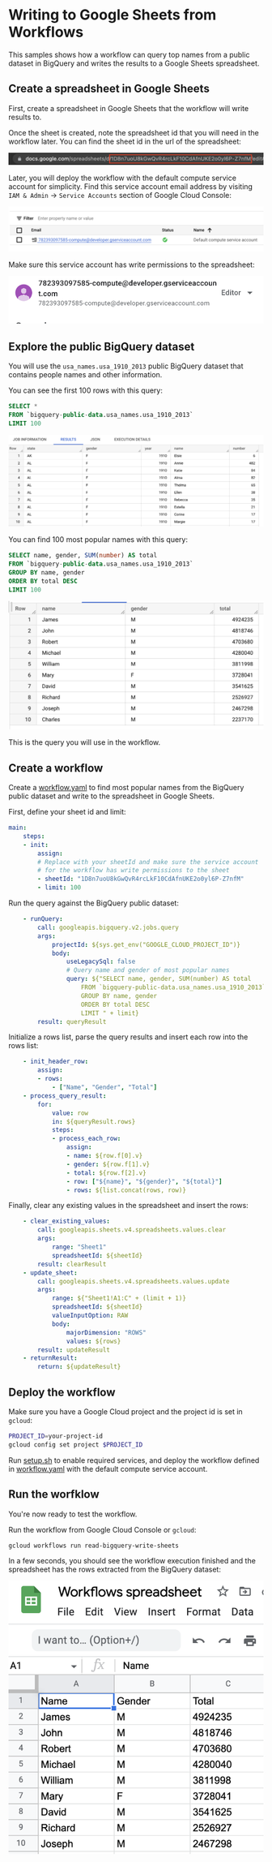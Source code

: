 # Writing to Google Sheets from Workflows

This samples shows how a workflow can query top names from a public dataset in
BigQuery and writes the results to a Google Sheets spreadsheet.

## Create a spreadsheet in Google Sheets

First, create a spreadsheet in Google Sheets that the workflow will write results to.

Once the sheet is created, note the spreadsheet id that you will need in the workflow
later. You can find the sheet id in the url of the spreadsheet:

![Spreadsheet id](images/image1.png)

Later, you will deploy the workflow with the default compute service account for
simplicity. Find this service account email address by visiting `IAM & Admin` ->
`Service Accounts` section of Google Cloud Console:

![Default compute service account](images/image2.png)

Make sure this service account has write permissions to the spreadsheet:

![Sharing page](images/image3.png)

## Explore the public BigQuery dataset

You will use the `usa_names.usa_1910_2013` public BigQuery dataset that contains
people names and other information.

You can see the first 100 rows with this query:

```sql
SELECT *
FROM `bigquery-public-data.usa_names.usa_1910_2013`
LIMIT 100
```

![BigQuery result1](images/image4.png)

You can find 100 most popular names with this query:

```sql
SELECT name, gender, SUM(number) AS total
FROM `bigquery-public-data.usa_names.usa_1910_2013`
GROUP BY name, gender
ORDER BY total DESC
LIMIT 100
```

![BigQuery result2](images/image5.png)

This is the query you will use in the workflow.

## Create a workflow

Create a [workflow.yaml](workflow.yaml) to find most popular names from the
BigQuery public dataset and write to the spreadsheet in Google Sheets.

First, define your sheet id and limit:

```yaml
main:
    steps:
    - init:
        assign:
        # Replace with your sheetId and make sure the service account
        # for the workflow has write permissions to the sheet
        - sheetId: "1D8n7uoU8kGwQvR4rcLkF10CdAfnUKE2o0yl6P-Z7nfM"
        - limit: 100
```

Run the query against the BigQuery public dataset:

```yaml
    - runQuery:
        call: googleapis.bigquery.v2.jobs.query
        args:
            projectId: ${sys.get_env("GOOGLE_CLOUD_PROJECT_ID")}
            body:
                useLegacySql: false
                # Query name and gender of most popular names
                query: ${"SELECT name, gender, SUM(number) AS total
                    FROM `bigquery-public-data.usa_names.usa_1910_2013`
                    GROUP BY name, gender
                    ORDER BY total DESC
                    LIMIT " + limit}
        result: queryResult
```

Initialize a rows list, parse the query results and insert each row into the
rows list:

```yaml
    - init_header_row:
        assign:
        - rows:
            - ["Name", "Gender", "Total"]
    - process_query_result:
        for:
            value: row
            in: ${queryResult.rows}
            steps:
            - process_each_row:
                assign:
                - name: ${row.f[0].v}
                - gender: ${row.f[1].v}
                - total: ${row.f[2].v}
                - row: ["${name}", "${gender}", "${total}"]
                - rows: ${list.concat(rows, row)}
```

Finally, clear any existing values in the spreadsheet and insert the rows:

```yaml
    - clear_existing_values:
        call: googleapis.sheets.v4.spreadsheets.values.clear
        args:
            range: "Sheet1"
            spreadsheetId: ${sheetId}
        result: clearResult
    - update_sheet:
        call: googleapis.sheets.v4.spreadsheets.values.update
        args:
            range: ${"Sheet1!A1:C" + (limit + 1)}
            spreadsheetId: ${sheetId}
            valueInputOption: RAW
            body:
                majorDimension: "ROWS"
                values: ${rows}
        result: updateResult
    - returnResult:
        return: ${updateResult}
```

## Deploy the workflow

Make sure you have a Google Cloud project and the project id is set in `gcloud`:

```sh
PROJECT_ID=your-project-id
gcloud config set project $PROJECT_ID
```

Run [setup.sh](setup.sh) to enable required services, and deploy the workflow
defined in [workflow.yaml](workflow.yaml) with the default compute service account.

## Run the worfklow

You're now ready to test the workflow.

Run the workflow from Google Cloud Console or `gcloud`:

```sh
gcloud workflows run read-bigquery-write-sheets
```

In a few seconds, you should see the workflow execution finished and the
spreadsheet has the rows extracted from the BigQuery dataset:

![Spreadsheet with rows](images/image6.png)
